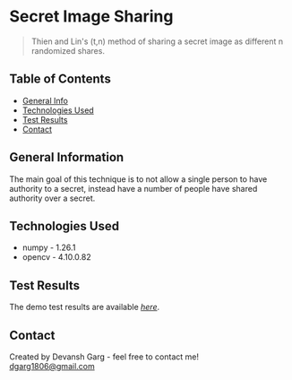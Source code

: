 # Secret Image Sharing

> Thien and Lin's (t,n) method of sharing a secret image as different n randomized shares.

## Table of Contents
* [General Info](#general-information)
* [Technologies Used](#technologies-used)
* [Test Results](#test-results)
* [Contact](#contact)

## General Information

The main goal of this technique is to not allow a single person to have authority to a secret, instead have a number of people have shared authority over a secret.

## Technologies Used

* numpy - 1.26.1
* opencv - 4.10.0.82

## Test Results

The demo test results are available [_here_](https://github.com/garg-tech/CyberSecurity/tree/main/Secret%20Image%20Sharing/Sample%20Images).

## Contact
Created by Devansh Garg - feel free to contact me!  
dgarg1806@gmail.com
